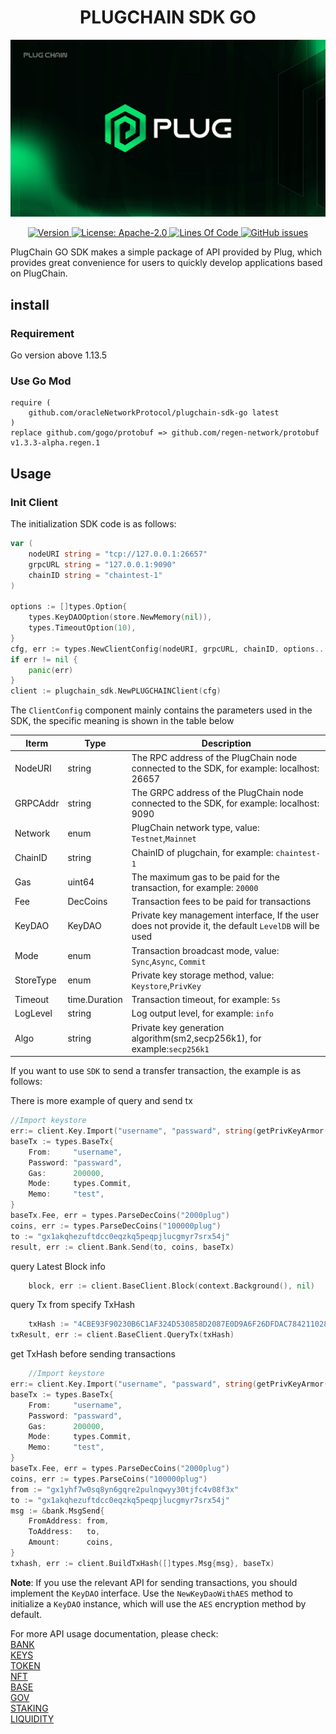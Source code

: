 <div align="center">
  <h1>PLUGCHAIN SDK GO</h1>
</div>

![banner](client/images/logo.jpg)
<div align="center">
  <a href="https://github.com/oracleNetworkProtocol/plugchain-sdk-go/releases/tag/latest">
    <img alt="Version" src="https://img.shields.io/github/v/tag/oracleNetworkProtocol/plugchain-sdk-go.svg?sort=semver" />
  </a>
  <a href="https://github.com/oracleNetworkProtocol/plugchain-sdk-go/blob/master/LICENSE">
    <img alt="License: Apache-2.0" src="https://img.shields.io/github/license/oracleNetworkProtocol/plugchain-sdk-go.svg" />
  </a>
   <a href="https://github.com/oracleNetworkProtocol/plugchain-sdk-go">
    <img alt="Lines Of Code" src="https://tokei.rs/b1/github/oracleNetworkProtocol/plugchain-sdk-go" />
    </a>
    <a href="https://github.com/oracleNetworkProtocol/plugchain-sdk-go/issues">
    <img alt="GitHub issues" src="https://img.shields.io/github/issues/oracleNetworkProtocol/plugchain-sdk-go">
    </a>
</div>

PlugChain GO SDK makes a simple package of API provided by Plug, which provides great convenience for users to quickly
develop applications based on PlugChain.

## install

### Requirement

Go version above 1.13.5

### Use Go Mod

```text
require (
    github.com/oracleNetworkProtocol/plugchain-sdk-go latest
)
replace github.com/gogo/protobuf => github.com/regen-network/protobuf v1.3.3-alpha.regen.1
```

## Usage

### Init Client

The initialization SDK code is as follows:

```go
var (
    nodeURI string = "tcp://127.0.0.1:26657"
    grpcURL string = "127.0.0.1:9090"
    chainID string = "chaintest-1"
)

options := []types.Option{
    types.KeyDAOOption(store.NewMemory(nil)),
    types.TimeoutOption(10),
}
cfg, err := types.NewClientConfig(nodeURI, grpcURL, chainID, options...)
if err != nil {
    panic(err)
}
client := plugchain_sdk.NewPLUGCHAINClient(cfg)
```

The `ClientConfig` component mainly contains the parameters used in the SDK, the specific meaning is shown in the table
below

| Iterm     | Type          | Description                                                                                           |
|-----------|---------------|-------------------------------------------------------------------------------------------------------|
| NodeURI   | string        | The RPC address of the PlugChain node connected to the SDK, for example: localhost: 26657               |
| GRPCAddr  | string        | The GRPC address of the PlugChain node connected to the SDK, for example: localhost: 9090               |
| Network   | enum          | PlugChain network type, value: `Testnet`,`Mainnet`                                                    |
| ChainID   | string        | ChainID of plugchain, for example: `chaintest-1`                                                      |
| Gas       | uint64        | The maximum gas to be paid for the transaction, for example: `20000`                                  |
| Fee       | DecCoins      | Transaction fees to be paid for transactions                                                          |
| KeyDAO    | KeyDAO        | Private key management interface, If the user does not provide it, the default `LevelDB` will be used |
| Mode      | enum          | Transaction broadcast mode, value: `Sync`,`Async`, `Commit`                                           |
| StoreType | enum          | Private key storage method, value: `Keystore`,`PrivKey`                                               |
| Timeout   | time.Duration | Transaction timeout, for example: `5s`                                                                |
| LogLevel  | string        | Log output level, for example: `info`                                                                 |
| Algo      | string        | Private key generation algorithm(sm2,secp256k1), for example:`secp256k1`                              |

If you want to use `SDK` to send a transfer transaction, the example is as follows:

There is more example of query and send tx

```go
//Import keystore
err:= client.Key.Import("username", "passward", string(getPrivKeyArmor()))
baseTx := types.BaseTx{
    From:     "username",
    Password: "passward",
    Gas:      200000,
    Mode:     types.Commit,
    Memo:     "test",
}
baseTx.Fee, err = types.ParseDecCoins("2000plug")
coins, err := types.ParseDecCoins("100000plug")
to := "gx1akqhezuftdcc0eqzkq5peqpjlucgmyr7srx54j"
result, err := client.Bank.Send(to, coins, baseTx)
```

query Latest Block info

```go
    block, err := client.BaseClient.Block(context.Background(), nil)
```

query Tx from specify TxHash

```go
    txHash := "4CBE93F90230B6C1AF324D530858D2087E0D9A6F26DFDAC7842110284AF5728D"
txResult, err := client.BaseClient.QueryTx(txHash)
```

get TxHash before sending transactions

```go
    //Import keystore
err:= client.Key.Import("username", "passward", string(getPrivKeyArmor()))
baseTx := types.BaseTx{
    From:     "username",
    Password: "passward",
    Gas:      200000,
    Mode:     types.Commit,
    Memo:     "test",
}
baseTx.Fee, err = types.ParseDecCoins("2000plug")
coins, err := types.ParseCoins("100000plug")
from := "gx1yhf7w0sq8yn6gqre2pulnqwyy30tjfc4v08f3x"
to := "gx1akqhezuftdcc0eqzkq5peqpjlucgmyr7srx54j"
msg := &bank.MsgSend{
    FromAddress: from,
    ToAddress:   to,
    Amount:      coins,
}
txhash, err := client.BuildTxHash([]types.Msg{msg}, baseTx)
```

**Note**: If you use the relevant API for sending transactions, you should implement the `KeyDAO` interface. Use
the `NewKeyDaoWithAES` method to initialize a `KeyDAO` instance, which will use the `AES` encryption method by default.

For more API usage documentation, please check:<br/>
[BANK](modules/bank/bank.md)<br/>
[KEYS](modules/keys/keys.md)<br/>
[TOKEN](modules/token/token.md)<br/>
[NFT](modules/nft/nft.md)<br/>
[BASE](modules/auth/base.md)<br/>
[GOV](modules/gov/gov.md)<br/>
[STAKING](modules/staking/staking.md)<br/>
[LIQUIDITY](modules/coinswap/coinswap.md)<br/>